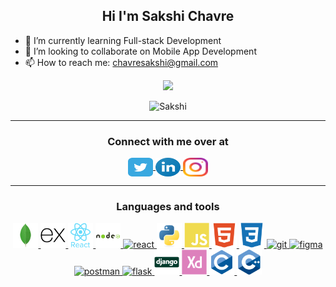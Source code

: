<h2 align="center">Hi I'm Sakshi Chavre</h1>





- 🌱 I’m currently learning Full-stack Development
- 👯 I’m looking to collaborate on Mobile App Development
- 📫 How to reach me: chavresakshi@gmail.com 


<!-- <p align="center">
   <img src=" https://github-readme-stats.vercel.app/api?username=sakshichavre20&theme=synthwave&show_icons=true" />
</p>
<p align="center"><img src="https://github-readme-stats.vercel.app/api/top-langs?username=sakshichavre20&show_icons=true&theme=synthwave&locale=en&layout=compact" alt="Sakshi" /></p> -->
<p align="center">
<img src = "https://github-readme-stats.vercel.app/api?username=sakshichavre20&show_icons=true&theme=synthwave"/>
</p>

<p align="center"><img src="https://github-readme-stats.vercel.app/api/top-langs?username=sakshichavre20&show_icons=true&theme=synthwave&locale=en&layout=compact" alt="Sakshi" /></p>

<hr/> 

<h3 align="center">Connect with me over at</h3>

<p align="center">

<a href="https://twitter.com/ChavreSakshi" target="blank">
    <img align="center" src="Icons/twitter.svg" alt="sakshichavre" height="30" width="40" />
</a>
<a href="https://linkedin.com/in/sakshi-chavre" target="blank">
    <img align="center" src="Icons/linkedin.svg" alt="sakshichavre" height="30" width="40" />
</a>
<a href="https://instagram.com/sakshichavre2011" target="blank">
    <img align="center" src="Icons/instagram.svg" alt="sakshichavre" height="30" width="40" />
</a>
</p>

<hr/>

<h3 align="center">Languages and tools</h3>

<p align="center">
<a href="https://www.mongodb.com/cloud/atlas/lp/try2-in?utm_source=google&utm_campaign=gs_apac_india_search_core_brand_atlas_desktop&utm_term=mongodb&utm_medium=cpc_paid_search&utm_ad=e&utm_ad_campaign_id=12212624347" target="_blank"> 
    <img src="https://github.com/devicons/devicon/blob/master/icons/mongodb/mongodb-original.svg" alt="react" width="40" height="40"/> 
</a>
<a href="https://expressjs.com/" target="_blank"> 
    <img src="https://github.com/devicons/devicon/blob/master/icons/express/express-original.svg" alt="react" width="40" height="40"/> 
</a>
<a href="https://reactnative.dev/" target="_blank"> 
    <img src="https://raw.githubusercontent.com/devicons/devicon/master/icons/react/react-original-wordmark.svg" alt="react" width="40" height="40"/> 
</a>
<a href="https://nodejs.org/en/" target="_blank"> 
    <img src="https://raw.githubusercontent.com/devicons/devicon/master/icons/nodejs/nodejs-original-wordmark.svg" alt="react" width="40" height="40"/> 
</a>
<a href="https://firebase.google.com/" target="_blank"> 
    <img src="https://www.vectorlogo.zone/logos/firebase/firebase-icon.svg" alt="react" width="40" height="40"/> 
</a>
<a href="https://www.python.org/" target="_blank"> 
    <img src="https://github.com/devicons/devicon/blob/master/icons/python/python-original.svg" width="40" height="40"/> 
</a>
<a href="https://www.javascript.com/" target="_blank"> 
    <img src="https://github.com/devicons/devicon/blob/master/icons/javascript/javascript-plain.svg" alt="react" width="40" height="40"/> 
</a>
<a href="https://html.com/" target="_blank"> 
    <img src="https://github.com/devicons/devicon/blob/master/icons/html5/html5-plain.svg" alt="react" width="40" height="40"/> 
</a>
<a href="https://www.w3schools.com/css/" target="_blank"> 
    <img src="https://github.com/devicons/devicon/blob/master/icons/css3/css3-plain.svg" alt="react" width="40" height="40"/> 
</a>
<a href="https://git-scm.com/" target="_blank"> 
    <img src="https://www.vectorlogo.zone/logos/git-scm/git-scm-icon.svg" alt="git" width="40" height="40"/> 
</a>
<a href="https://www.figma.com/" target="_blank"> 
    <img src="https://www.vectorlogo.zone/logos/figma/figma-icon.svg" alt="figma" width="40" height="40"/> 
</a>
<a href="https://postman.com" target="_blank"> 
    <img src="https://www.vectorlogo.zone/logos/getpostman/getpostman-icon.svg" alt="postman" width="40" height="40"/> 
</a>
<a href="https://flask.palletsprojects.com/" target="_blank"> 
    <img src="https://www.vectorlogo.zone/logos/pocoo_flask/pocoo_flask-icon.svg" alt="flask" width="40" height="40"/> 
</a>
<a href="https://www.djangoproject.com/" target="_blank"> 
    <img src="https://raw.githubusercontent.com/devicons/devicon/master/icons/django/django-original.svg" alt="django" width="40" height="40"/> 
</a>
<a href="https://www.adobe.com/in/products/xd.html" target="_blank"> 
    <img src="https://github.com/devicons/devicon/blob/master/icons/xd/xd-plain.svg" alt="django" width="40" height="40"/> 
</a>
<a href="https://www.cprogramming.com/" target="_blank"> 
    <img src="https://raw.githubusercontent.com/devicons/devicon/master/icons/c/c-original.svg" alt="c" width="40" height="40"/> 
</a>
<a href="https://www.w3schools.com/cpp/" target="_blank"> 
    <img src="https://raw.githubusercontent.com/devicons/devicon/master/icons/cplusplus/cplusplus-original.svg" alt="cplusplus" width="40" height="40"/> 
</a>

</p>
